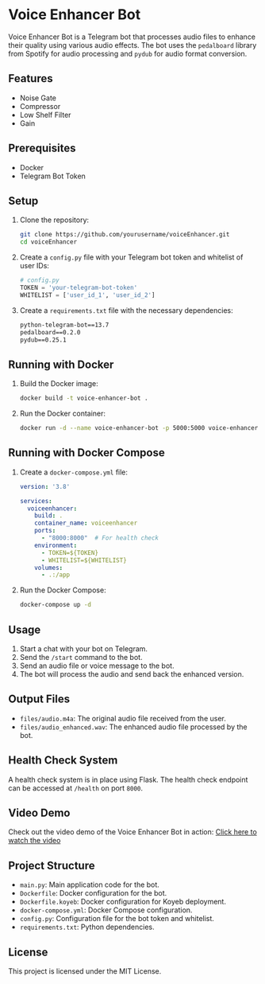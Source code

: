 # Voice Enhancer Bot
Voice Enhancer Bot is a Telegram bot that processes audio files to enhance their quality using various audio effects. The bot uses the `pedalboard` library from Spotify for audio processing and `pydub` for audio format conversion.

## Features

- Noise Gate
- Compressor
- Low Shelf Filter
- Gain

## Prerequisites

- Docker
- Telegram Bot Token

## Setup

1. Clone the repository:
    ```sh
    git clone https://github.com/yourusername/voiceEnhancer.git
    cd voiceEnhancer
    ```

2. Create a `config.py` file with your Telegram bot token and whitelist of user IDs:
    ```python
    # config.py
    TOKEN = 'your-telegram-bot-token'
    WHITELIST = ['user_id_1', 'user_id_2']
    ```

3. Create a `requirements.txt` file with the necessary dependencies:
    ```txt
    python-telegram-bot==13.7
    pedalboard==0.2.0
    pydub==0.25.1
    ```

## Running with Docker

1. Build the Docker image:
    ```sh
    docker build -t voice-enhancer-bot .
    ```

2. Run the Docker container:
    ```sh
    docker run -d --name voice-enhancer-bot -p 5000:5000 voice-enhancer-bot
    ```

## Running with Docker Compose

1. Create a `docker-compose.yml` file:
    ```yaml
    version: '3.8'

    services:
      voiceenhancer:
        build: .
        container_name: voiceenhancer
        ports:
          - "8000:8000"  # For health check
        environment:
          - TOKEN=${TOKEN}
          - WHITELIST=${WHITELIST}
        volumes:
          - .:/app
    ```

2. Run the Docker Compose:
    ```sh
    docker-compose up -d
    ```

## Usage

1. Start a chat with your bot on Telegram.
2. Send the `/start` command to the bot.
3. Send an audio file or voice message to the bot.
4. The bot will process the audio and send back the enhanced version.

## Output Files

- `files/audio.m4a`: The original audio file received from the user.
- `files/audio_enhanced.wav`: The enhanced audio file processed by the bot.

## Health Check System

A health check system is in place using Flask. The health check endpoint can be accessed at `/health` on port `8000`.

## Video Demo

Check out the video demo of the Voice Enhancer Bot in action:
[Click here to watch the video](./output/VoiceEnhancerDemo.mp4)

## Project Structure

- `main.py`: Main application code for the bot.
- `Dockerfile`: Docker configuration for the bot.
- `Dockerfile.koyeb`: Docker configuration for Koyeb deployment.
- `docker-compose.yml`: Docker Compose configuration.
- `config.py`: Configuration file for the bot token and whitelist.
- `requirements.txt`: Python dependencies.

## License

This project is licensed under the MIT License.